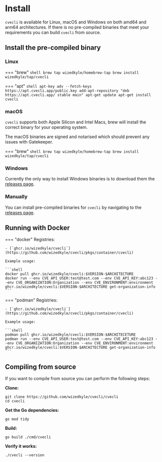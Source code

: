 # Install

`cvecli` is available for Linux, macOS and Windows on both amd64 and arm64 architectures.
If there is no pre-compiled binaries that meet your requirements you can build `cvecli` from source.

## Install the pre-compiled binary

### Linux

=== "brew"
    ```shell
    brew tap wizedkyle/homebrew-tap
    brew install wizedkyle/tap/cvecli
    ```

=== "apt"
    ```shell
    apt-key adv --fetch-keys https://apt.cvecli.app/public.key
    add-apt-repository "deb https://apt.cvecli.app/ stable main"
    apt-get update
    apt-get install cvecli
    ```

### macOS

`cvecli` supports both Apple Silicon and Intel Macs, brew will install the correct binary for your operating system.

The macOS binaries are signed and notarised which should prevent any issues with Gatekeeper.

=== "brew"
    ```shell
    brew tap wizedkyle/homebrew-tap
    brew install wizedkyle/tap/cvecli
    ```

### Windows

Currently the only way to install Windows binaries is to download them the [releases page](https://github.com/wizedkyle/cvecli/releases).

### Manually

You can install pre-compiled binaries for `cvecli` by navigating to the [releases page](https://github.com/wizedkyle/cvecli/releases).

## Running with Docker

=== "docker"
    Registries:
    
    - [`ghcr.io/wizedkyle/cvecli`](https://github.com/wizedkyle/cvecli/pkgs/container/cvecli)
    
    Example usage:
    
    ```shell
    docker pull ghcr.io/wizedkyle/cvecli:$VERSION-$ARCHITECTURE
    docker run --env CVE_API_USER:test@test.com --env CVE_API_KEY:abc123 --env CVE_ORGANIZATION:Organization --env CVE_ENVIRONMENT:environment ghcr.io/wizedkyle/cvecli:$VERSION-$ARCHITECTURE get-organization-info
    ```

=== "podman"
    Registries:

    - [`ghcr.io/wizedkyle/cvecli`](https://github.com/wizedkyle/cvecli/pkgs/container/cvecli)
    
    Example usage:
    
    ```shell
    podman pull ghcr.io/wizedkyle/cvecli:$VERSION-$ARCHITECETURE
    podman run --env CVE_API_USER:test@test.com --env CVE_API_KEY:abc123 --env CVE_ORGANIZATION:Organization --env CVE_ENVIRONMENT:environment ghcr.io/wizedkyle/cvecli:$VERSION-$ARCHITECTURE get-organization-info
    ```

## Compiling from source

If you want to compile from source you can perform the following steps:

**Clone:**

```shell
git clone https://github.com/wizedkyle/cvecli/cvecli
cd cvecli
```

**Get the Go dependencies:**

```shell
go mod tidy
```

**Build:**

```shell
go build ./cmd/cvecli
```

**Verify it works:**

```shell
./cvecli --version
```
